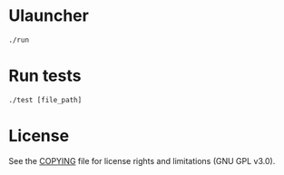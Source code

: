 Ulauncher
=========

`./run`

Run tests
=========

`./test [file_path]`


License
=======

See the [COPYING](COPYING) file for license rights and limitations (GNU GPL v3.0).
